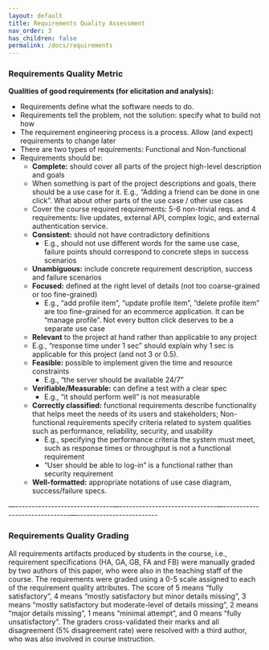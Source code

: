 ```yaml
---
layout: default
title: Requirements Quality Assessment
nav_order: 3
has_children: false
permalink: /docs/requirements
---
```

### Requirements Quality Metric
**Qualities of good requirements (for elicitation and analysis):**
  - Requirements define what the software needs to do.
  - Requirements tell the problem, not the solution: specify what to build not how
  - The requirement engineering process is a process. Allow (and expect) requirements to change later
  - There are two types of requirements: Functional and Non-functional
  - Requirements should be:
     - **Complete:** should cover all parts of the project high-level description and goals
      - When something is part of the project descriptions and goals, there should be a use case for it. E.g., “Adding a friend can be done in one click”. What about other parts of the use case / other use cases
      - Cover the course required requirements: 5-6 non-trivial reqs. and 4 requirements: live updates, external API, complex logic, and external authentication service.
    - **Consistent:** should not have contradictory definitions
      - E.g., should not use different words for the same use case, failure points should correspond to concrete steps in success scenarios
    - **Unambiguous:** include concrete requirement description, success and failure scenarios
    - **Focused:** defined at the right level of details (not too coarse-grained or too fine-grained)
      - E.g., “add profile item”, “update profile item”, “delete profile item” are too fine-grained for an ecommerce application. It can be “manage profile”. Not every button click deserves to be a separate use case
    - **Relevant** to the project at hand rather than applicable to any project
     - E.g., “response time under 1 sec” should explain why 1 sec is applicable for this project (and not 3 or 0.5).
    - **Feasible:** possible to implement given the time and resource constraints
      - E.g., “the server should be available 24/7”
    - **Verifiable/Measurable:** can define a test with a clear spec
      - E.g., “it should perform well” is not measurable
    - **Correctly classified:** functional requirements describe functionality that helps meet the needs of its users and stakeholders; Non-functional requirements specify criteria related to system qualities such as performance, reliability, security, and usability
      - E.g., specifying the performance criteria the system must meet, such as response times or throughput is not a functional requirement
      - “User should be able to log-in” is a functional rather than security requirement
    - **Well-formatted:** appropriate notations of use case diagram, success/failure specs.

—------------------------------—------------------------------—------------------------------—-------------------------
### Requirements Quality Grading 

All requirements artifacts produced by students in the course, i.e., requirement
specifications (HA, GA, GB, FA and FB) were manually graded by two authors of this paper, who were also in the teaching staff of the course. The
requirements were graded using a 0-5 scale assigned to each of the requirement quality attributes.
The score of 5 means “fully satisfactory”, 4 means “mostly satisfactory but minor details missing”, 3 means “mostly satisfactory but moderate-level of details missing”, 2 means “major details missing”, 1 means “minimal attempt”, and 0 means “fully unsatisfactory”. The graders cross-validated their marks and all disagreement (5% disagreement rate) were resolved with a third author, who was also involved in course instruction.